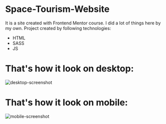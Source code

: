 # Space-Tourism-Website
It is a site created with Frontend Mentor course. I did a lot of things here by my own. Project created by following technologies:
* HTML
* SASS
* JS

# That's how it look on desktop:

![desktop-screenshot](https://user-images.githubusercontent.com/112346467/208084111-3fa5ff08-5b56-4d7f-8dd7-d74fc1243214.png)

# That's how it look on mobile:

![mobile-screenshot](https://user-images.githubusercontent.com/112346467/208084233-6fa4d92c-93ff-49e4-936f-a4e3ba68075a.png)
